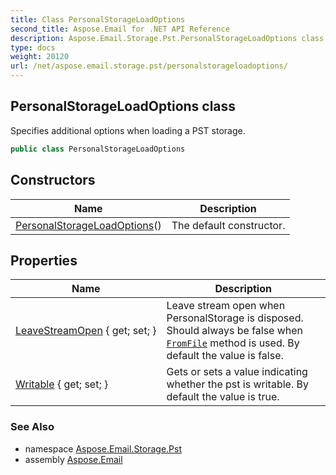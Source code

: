 ```yaml
---
title: Class PersonalStorageLoadOptions
second_title: Aspose.Email for .NET API Reference
description: Aspose.Email.Storage.Pst.PersonalStorageLoadOptions class. Specifies additional options when loading a PST storage
type: docs
weight: 20120
url: /net/aspose.email.storage.pst/personalstorageloadoptions/
---
```

## PersonalStorageLoadOptions class

Specifies additional options when loading a PST storage.

```csharp
public class PersonalStorageLoadOptions
```

## Constructors

| Name | Description |
| --- | --- |
| [PersonalStorageLoadOptions](personalstorageloadoptions/)() | The default constructor. |

## Properties

| Name | Description |
| --- | --- |
| [LeaveStreamOpen](../../aspose.email.storage.pst/personalstorageloadoptions/leavestreamopen/) { get; set; } | Leave stream open when PersonalStorage is disposed. Should always be false when [`FromFile`](../personalstorage/fromfile/) method is used. By default the value is false. |
| [Writable](../../aspose.email.storage.pst/personalstorageloadoptions/writable/) { get; set; } | Gets or sets a value indicating whether the pst is writable. By default the value is true. |

### See Also

* namespace [Aspose.Email.Storage.Pst](../../aspose.email.storage.pst/)
* assembly [Aspose.Email](../../)


